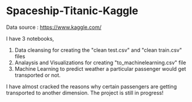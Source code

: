 # Spaceship-Titanic-Kaggle

Data source : https://www.kaggle.com/

I have 3 notebooks, 

1. Data cleansing for creating the "clean test.csv" and "clean train.csv" files
2. Analaysis and Visualizations for creating "to_machinelearning.csv" file 
3. Machine Learning to predict weather a particular passenger would get transported or not.

I have almost cracked the reasons why certain passengers are getting transported to another dimension. 
The project is still in progress! 
